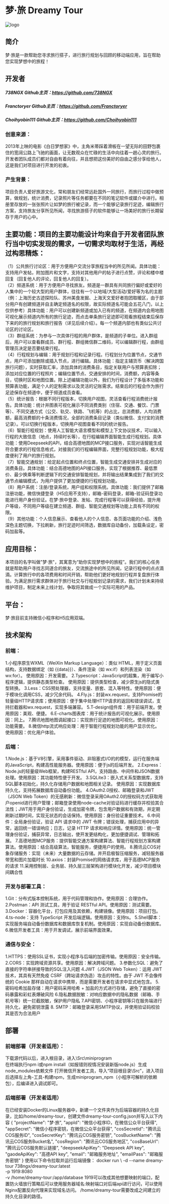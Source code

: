 # 梦·旅 Dreamy Tour
![logo](/LOGO2.png)
## 简介  
梦·旅是一款帮助您寻求旅行搭子，进行旅行规划与回顾的移动端应用，旨在帮助您实现梦想中的旅程！
## 开发者
##### 738NGX  Github主页：https://github.com/738NGX  
##### Franctoryer  Github主页：https://github.com/Franctoryer  
##### Choihyobin111  Github主页：https://github.com/Choihyobin111  
### 创意来源：
2013年上映的电影《白日梦想家》中，主角米蒂踩着滑板在一望无际的田野包裹住的宽阔公路上飞驰的画面，让无数观众在忙碌的生活中向往着一趟心灵的旅行。开发者团队成员们都对自由有着向往，并且想把这份美好的自由之感分享给他人，这是我们对项目进行开发的初衷。

### 产生背景：
项目负责人爱好旅游文化，常和朋友们经常远赴国外一同旅行，而旅行过程中做预算，做规划，统计消费，记录照片等任务都要在不同的笔记软件或媒介中进行。相册里存放的一张张照片让如梦的旅行被记录，而一个能够记录旅行足迹，编辑旅行方案，支持旅友分享所见所闻，寻找旅游搭子的软件能够让一场美好的旅行长期留存于用户的心中。

## 主要功能：项目的主要功能设计均来自于开发者团队旅行当中切实发现的需求，一切需求均取材于生活，再经过构思精炼：
（1）公共旅行讨论区：用于方便用户交流分享旅程当中的所见所闻。具体功能：支持用户发帖，附加图片和文字，支持对其他用户的帖子进行点赞，评论和楼中楼回复（回复他人的评论，回复他人的回复）。  
（2）频道系统：用于方便用户寻找旅友。频道是一群具有共同旅行偏好或爱好的人集中的一个较大型的用户群体，往往有一个以地域/大型活动/爱好等为名的主题（例：上海历史古迹探险队、苏州美食发掘、上海天文爱好者抱团取暖区，由于部分用户有创建频道并自主确定频道名的权限，故实际频道名可能会五花八门，以上仅供参考）具体功能：用户可以创建新频道或加入已有的频道，在频道内会用地图可视化展示频道内所有的旅行足迹，而点击单条旅行足迹即可观看旅程结束后保存下来的的旅行规划和旅行报告（详见后续介绍）。每一个频道内部也有类似公共讨论区的讨论区。  
（3）群组系统：为参与一次具体行程的用户群体，是频道的子单位。进入群组后，用户可以查看群成员、群行程、群组微信群二维码，可以编辑群行程，由群组管理员决定是否要结束行程。  
（4）行程规划与编辑：用于规划行程和记录行程。行程划分为位置节点，交通节点，用户可添加删除或插入节点，进行编辑。具体功能：指定主辅货币（解决跨国旅行问题），实时获取汇率，添加具体的消费条目，指定关联用户与预算表扣除；添加对应位置的行程照片；编辑位置节点、交通安排的时间，消费额，内容等条目，切换时区和地图位置。除上述编辑功能以外，我们为行程设计了多版本功能和预算表功能，满足个人的定制需求以及灵活的记账需求。结束后的行程会作为旅行足迹保存在频道中，便于频道成员查看。  
（5）统计报告：根据不同行程版本，切换用户视图，灵活查看行程消费统计报告。具体功能：统计并图表可视化展示不同消费类别（住宿、交通、餐饮、门票等）、不同交通方式（公交、轨交、铁路、飞机等）的占比，总消费额，人均消费额，最高消费额的十条消费情况，全部的消费条目记录（类似微信、支付宝的消费记录）。可以切换行程版本，切换用户视图查看不同的统计报告。  
（6）智能行程规划：使用人工智能大语言模型和模型上下文协议技术，可以输入行程的大致信息（地点，持续时长等），在行程编辑界面智能生成行程规划。具体功能：使用Deepseek的API，结合高德地图的MCP接口服务，实现对话智能生成符合要求的行程信息格式，对接我们的行程编辑界面，完整行程规划功能，极大程度便利了用户的旅行规划。  
（7）智能交通规划：给定起点位置和终点位置，智能生成交通安排并生成对应的消费条目。具体功能：结合高德地图的API接口服务，实现了根据推荐、最低票价、最少换乘等判断逻辑下的交通安排智能规划，并将输出结果集成到了我们的交通节点编辑模式，为用户提供了更加便捷的行程规划功能。  
（8）用户系统：注册/登录系统，用户组和权限系统。具体功能：我们提供了邮箱注册功能，微信快捷登录（H5应用不支持），邮箱-密码登录，邮箱-验证码登录功能进行用户身份验证。在梦·旅中登录、发帖、完成行程等可以获得经验，提升用户等级，不同用户等级在建立频道、群组、智能交通规划等功能上具有不同的权限。    
（9）其他功能：个人信息展示、查看他人的个人信息、各页面功能的介绍、浅色深色主题切换，下拉刷新，旅行足迹时间筛选，数据库自动备份，加载条设定，密码加盐等。  

## 应用目标：
本项目的名字叫做"梦·旅"，其寓意为“助你实现梦想中的旅程”。我们的核心任务就是帮助用户寻找志同道合的旅友，交流旅途中的所见所闻，记录行程中的点点滴滴。计算旅行中的各项费用和时间开销，帮助他们更好地规划行程并复盘旅行体验。为满足旅行需求群体对于旅行社交与行程规划记录的需求，我们计划未来持续维护项目，制定未来上线计划，争取将其做成一个实际可用的产品。

## 平台：
梦·旅目前支持微信小程序和H5应用双端。

## 技术架构
### 前端：
1.小程序原生WXML（WeiXin Markup Language）：类似 HTML，用于定义页面结构，支持数据绑定（如 {{data}}）、条件渲染（如 wx:if）和列表渲染（如 wx:for）。
使用原因：开发需要。
2.Typescript：JavaScript的超集，用于编写小程序逻辑，提供静态类型检查。
使用原因：提供类型检查，减少原生js的隐式类型转换。
3.Less：CSS预处理器，支持变量、嵌套、混入等特性。使用原因：便于模块化调用CSS，减少冗余代码。
4.Fly.js：封装wx.request，支持Promise的轻量级HTTP请求库；使用原因：便于集中处理HTTP请求的返回和错误调试，支持拦截器和wx.request，实现多端兼容。
5.T-design组件库：用于前端开发。使用原因：美观、便捷。
6.E-charts图表库：用于统计报告的可视化展示。使用原因：同上。
7.腾讯地图地图调起接口：实现旅行足迹的地图可视化。使用原因：功能需要。
8.微信http流式响应处理：用于智能行程规划功能的用户显示优化。使用原因：优化用户体验。

### 后端：
1.Node.js：基于V8引擎，采用事件驱动、非阻塞式I/O的的模型，运行在服务端的JavaScript，构建高性能服务器。使用原因：便于js的后端开发。
2.Express：Node.js的轻量级Web框架，构建RESTful API，支持路由、中间件和JSON数据处理。使用原因：其功能特性便于开发。
3.SQLite3：嵌入式关系型数据库，支持SQL脚本初始化，持久化存储用户数据和地图相关记录。
使用原因：实现数据库持久化，支持拓展数据库自动备份功能。
4.OAuth2.0授权、邮箱登录和JWT（JSON Web Token）的无感刷新：微信登录采用OAuth2.0的授权码方式获取用户openid进行用户管理；邮箱登录使用node-cache对验证码进行缓存并校验其合法性；JWT用于用户身份验证，生成加密令牌，包含用户数据和有效期，并定期刷新过期时间，实现无状态的会话保持。使用原因：身份验证重要技术。
6.中间件：全局身份验证，验证 API 请求中的 JWT 令牌；错误处理，捕获应用中的异常，返回统一错误响应；日志，记录 HTTP 请求和响应详情。使用原因：统一管理身份验证，捕获异常，日志输出，使开发更结构化，更加便捷调试、管理和拓展。
7.高德地图MCP服务：提供智能交通方案构建算法、智能行程规划方案构建算法。使用原因：结合高级算法，智能服务，便捷用户的使用。
8.腾讯云COS对象存储服务：实现（未来）大量数据的云存储。并开启极智压缩服务，减轻服务器带宽和图片加载时长
10.axios：封装Promise的网络请求库，用于高德MCP服务的请求
11.采用控制层、业务层、持久层三层架构进行模块化开发，减少项目模块间耦合性

### 开发与部署工具：
1.Git：分布式版本控制系统，用于代码管理和协作。使用原因：合理协作。
2.Postman：API 测试工具，用于验证 RESTful API。使用原因：测试需要。
3.Docker：容器化平台，打包应用及其依赖，构建镜像。使用原因：项目打包。
4.ts-node：支持 TypeScript 开发后端逻辑。使用原因：支持ts。
5.Shell脚本：实现服务端自动备份数据库和数据库恢复机制。使用原因：实现自动备份数据库。6.微信开发者工具：用于开发调试，展示前端界面效果。

### 通信与安全：
1.HTTPS：使用SSL证书，实现小程序与后端的加密传输。使用原因：安全传输。
2.CORS：实现跨域资源共享。使用原因：解决跨域问题。
3.参数化SQL：避免了直接的字符串拼接导致的SQL注入问题
4.JWT（JSON Web Token）：运用 JWT 技术，其具有天然免疫 CSRF（跨站请求伪造）攻击的特性。由于 JWT 不会像传统的 Cookie 那样自动在请求中携带，而是需要开发者在请求中显式地包含。
5.密码哈希加盐存储：用户密码采用哈希 + 加盐的方式进行存储，避免了直接的密码暴露和彩虹表爆破风险
6.隐私数据脱敏：对响应数据中的隐私数据（邮箱、手机号等）统一拦截脱敏，保护用户隐私
7.API密钥、小程序密钥等只在服务端进行持久化，避免密钥泄露
8. SMTP：邮箱登录采用SMTP协议，并使用验证码校验其是否为合法用户
   
## 部署
### 前端部署（开发者适用）：
下载源代码以后，进入根目录，进入\Src\miniprogram\
在终端执行npm i或npm install（如报错则视情况安装新版node.js）生成node_modules依赖文件
打开微信开发者工具，导入“项目根目录\Src”，进入项目后选择左上角-工具-构建npm，生成miniprogram_npm（小程序可解析的依赖包），后编译进入调试即可。
### 后端部署（开发者适用）
在已经安装Docker的Linux服务器中，新建一个文件夹作为后端容器的持久化目录，比如/home/dreamy-tour，创建文件dreamy-tour-config.json并写入以下内容
{
  "projectName": "梦·旅",
  "appId": "微信小程序ID，在微信公众平台获得",
  "appSecret": "微信小程序密钥，在微信公众平台获得",
  "cosSecretId": "腾讯云COS服务ID",
  "cosSecretKey": "腾讯云COS服务密钥",
  "cosBucketName": "腾讯云COS服务Bucket名",
  "cosRegion": "腾讯云COS服务地区",
  "cosBaseUrl": "腾讯云COS服务默认链接",
  "deepseekApiKey": "Deepseek API key",
  "gaodeApiKey": "高德API key",
  "email": "邮箱服务地址",
  "emailPass": "邮箱服务密钥"
}
使用以下命令拉取并运行后端镜像：
docker run \ 
-d --name dreamy-tour 738ngx/dreamy-tour:latest \
-p 1919:8080 \
-v /home/dreamy-tour:/app/database
1919可以改成其他想要映射的端口，配置防火墙放行策略后可以使用服务器域名:映射端口对后端api进行访问，可以使用Nginx配置反向代理来实现域名访问。
/home/dreamy-tour需要改成之间建立的持久化目录的路径。